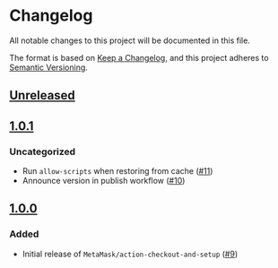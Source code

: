 # Changelog

All notable changes to this project will be documented in this file.

The format is based on [Keep a Changelog](https://keepachangelog.com/en/1.0.0/),
and this project adheres to [Semantic Versioning](https://semver.org/spec/v2.0.0.html).

## [Unreleased]

## [1.0.1]

### Uncategorized

- Run `allow-scripts` when restoring from cache ([#11](https://github.com/MetaMask/action-checkout-and-setup/pull/11))
- Announce version in publish workflow ([#10](https://github.com/MetaMask/action-checkout-and-setup/pull/10))

## [1.0.0]

### Added

- Initial release of `MetaMask/action-checkout-and-setup` ([#9](https://github.com/MetaMask/action-checkout-and-setup/pull/9))

[Unreleased]: https://github.com/MetaMask/action-checkout-and-setup/compare/v1.0.1...HEAD
[1.0.1]: https://github.com/MetaMask/action-checkout-and-setup/compare/v1.0.0...v1.0.1
[1.0.0]: https://github.com/MetaMask/action-checkout-and-setup/releases/tag/v1.0.0
